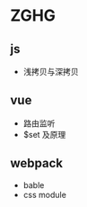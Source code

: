 <!--
 * @Author: your name
 * @Date: 2021-09-01 15:24:16
 * @LastEditTime: 2021-09-01 15:38:07
 * @LastEditors: Please set LastEditors
 * @Description: In User Settings Edit
 * @FilePath: \vue-note\Tips\实战\HG.md
-->

# ZGHG

## js

- 浅拷贝与深拷贝

## vue

- 路由监听
- $set 及原理

## webpack

- bable
- css module
